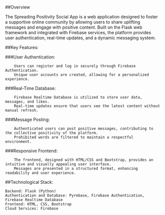 ##Overview

The Spreading Positivity Social App is a web application designed to foster a supportive online community by allowing users to share uplifting messages and engage with positive content. Built on the Flask web framework and integrated with Firebase services, the platform provides user authentication, real-time updates, and a dynamic messaging system.

##Key Features:


###User Authentication:

        Users can register and log in securely through Firebase Authentication.
        Unique user accounts are created, allowing for a personalized experience.

###Real-Time Database:

        Firebase Realtime Database is utilized to store user data, messages, and likes.
        Real-time updates ensure that users see the latest content without manual refresh.

###Message Posting:

        Authenticated users can post positive messages, contributing to the collective positivity of the platform.
        Prohibited words are filtered to maintain a respectful environment.

###Responsive Frontend:

        The frontend, designed with HTML/CSS and Bootstrap, provides an intuitive and visually appealing user interface.
        Messages are presented in a structured format, enhancing readability and user experience.

##Technological Stack:

    Backend: Flask (Python)
    Authentication and Database: Pyrebase, Firebase Authentication, Firebase Realtime Database
    Frontend: HTML, CSS, Bootstrap
    Cloud Services: Firebase
